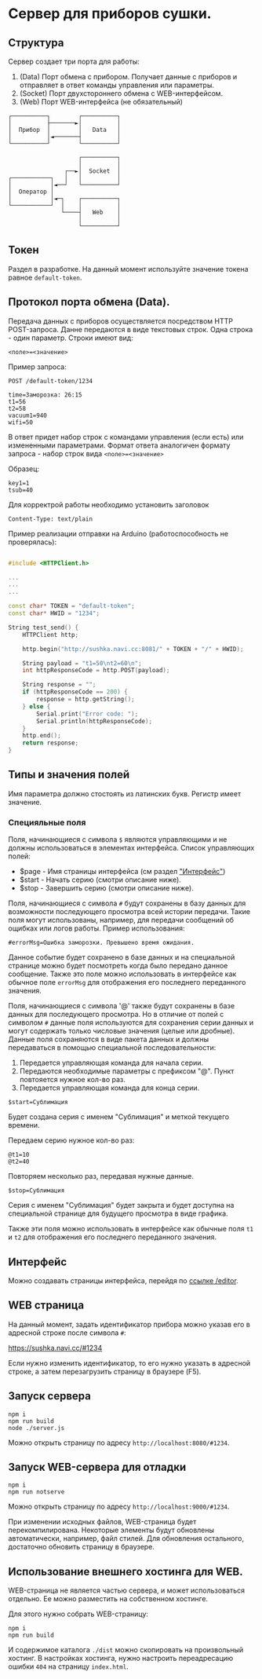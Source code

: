 # Сервер для приборов сушки.

## Структура

Сервер создает три порта для работы:

1. (Data) Порт обмена с прибором. Получает данные с приборов и отправляет в ответ команды управления или параметры.
2. (Socket) Порт двухстороннего обмена с WEB-интерфейсом.
3. (Web) Порт WEB-интерфейса (не обязательный)

```
┌──────────┐        ┌──────────┐
│          ├───────►│          │
│  Прибор  │        │   Data   │
│          │◄───────┤          │
└──────────┘        └──────────┘

                    ┌──────────┐
                    │          │
                ┌──►│  Socket  │
┌───────────┐   │   │          │
│           │◄──┘   └──────────┘
│  Оператор │
│           │◄─┐    ┌──────────┐
└───────────┘  │    │          │
               └────┤   Web    │
                    │          │
                    └──────────┘
```

## Токен

Раздел в разработке.
На данный момент используйте значение токена равное `default-token`.

## Протокол порта обмена (Data).

Передача данных с приборов осуществляется посредством HTTP POST-запроса.
Данне передаются в виде текстовых строк. Одна строка - один параметр. Строки имеют вид:
```
<поле>=<значение>
```

Пример запроса:
```
POST /default-token/1234

time=Заморозка: 26:15
t1=56
t2=58
vacuum1=940
wifi=50
```

В ответ придет набор строк с командами управления (если есть) или измененными параметрами. Формат ответа аналогичен формату запроса -
набор строк вида `<поле>=<значение>`

Образец:
```
key1=1
tsub=40
```

Для корректрой работы необходимо установить заголовок

```
Content-Type: text/plain
```

Пример реализации отправки на Arduino (работоспособность не проверялась):

```cpp

#include <HTTPClient.h>

...
...
...

const char* TOKEN = "default-token";
const char* HWID = "1234";

String test_send() {
    HTTPClient http;

    http.begin("http://sushka.navi.cc:8081/" + TOKEN + "/" + HWID);

    String payload = "t1=50\nt2=60\n";
    int httpResponseCode = http.POST(payload);

    String response = "";
    if (httpResponseCode == 200) {
        response = http.getString();
    } else {
        Serial.print("Error code: ");
        Serial.println(httpResponseCode);        
    }
    http.end();
    return response;
}
```


## Типы и значения полей

Имя параметра должно стостоять из латинских букв. Регистр имеет значение.

### Специяльные поля

Поля, начинающиеся с символа `$` являются управляющими и не должны использоваться в элементах интерфейса.
Список управляющих полей:

- $page - Имя страницы интерфейса (см раздел ["Интерфейс"](Интерфейс))
- $start - Начать серию (смотри описание ниже).
- $stop - Завершить серию (смотри описание ниже).

Поля, начинающиеся с символа `#` будут сохранены в базу данных для
возможности последующего просмотра всей истории передачи.
Такие поля могут использованы, например, для передачи сообщений об ощибках или логов работы.
Пример использования:

```
#errorMsg=Ошибка заморозки. Превышено время ожидания.
```

Данное событие будет сохранено в базе данных и на специальной странице можно будет посмотреть когда было передано данное сообщение. Также это поле
можно использовать в интерфейсе как обычное поле `errorMsg` для отображения его последнего переданного значения.

Поля, начинающиеся с символа '@' также будут сохранены в базе данных для последующего просмотра. Но в отличие от полей с символом `#` данные поля используются для сохранения серии данных и могут содержать только числовые значения (целые или дробные). Данные поля сохраняются в виде пакета данных и должны передаваться в помощью специальной последовательности:

1. Передается управляющая команда для начала серии.
2. Передаются необходимые параметры с префиксом "@". Пункт повтояется нужное кол-во раз.
3. Передается управляющая команда для конца серии.

```
$start=Сублимация
```

Будет создана серия с именем "Сублимация" и меткой текущего времени.

Передаем серию нужное кол-во раз:

```
@t1=10
@t2=40
```
Повторяем несколько раз, передавая нужные данные.

```
$stop=Сублимация
```
Серия с именем "Сублимация" будет закрыта и будет доступна на специальной
странице для будущего просмотра в виде графика.

Также эти поля
можно использовать в интерфейсе как обычные поля `t1` и `t2` для отображения его последнего переданного значения.

## Интерфейс

Можно создавать страницы интерфейса, перейдя по [ссылке /editor](http://sushka.navi.cc/editor).

## WEB страница

На данный момент, задать идентификатор прибора можно указав его в адресной строке после символа `#`:

https://sushka.navi.cc/#1234

Если нужно изменить идентификатор, то его нужно указать в адресной строке, а затем перезагрузить страницу в браузере (F5).


## Запуск сервера

```
npm i
npm run build
node ./server.js
```

Можно открыть страницу по адресу `http://localhost:8080/#1234`.

## Запуск WEB-сервера для отладки

```
npm i
npm run notserve
```

Можно открыть страницу по адресу `http://localhost:9000/#1234`.

При изменении исходных файлов, WEB-страница будет перекомпилирована. Некоторые элементы будут обновлены автоматически, например, файл стилей. Для обновления остального, достаточно обновить страницу в браузере.


## Использование внешнего хостинга для WEB.

WEB-страница не является частью сервера, и может использоваться отдельно.
Ее можно разместить на собственном хостинге.

Для этого нужно собрать WEB-страницу:

```
npm i
npm run build
```

И содержимое каталога `./dist` можно скопировать на произвольный хостинг.
В настройках хостинга, нужно настроить переадресацию ошибки `404` на страницу `index.html`.
